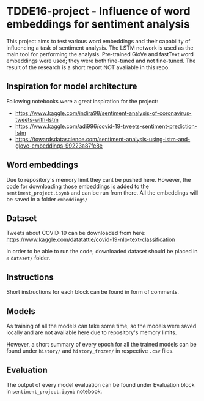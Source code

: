 # TDDE16-project - Influence of word embeddings for sentiment analysis

This project aims to test various word embeddings and their capability of influencing a task of sentiment analysis. The LSTM network is used as the main tool for performing the analysis. Pre-trained GloVe and fastText word embeddings were used; they were both fine-tuned and not fine-tuned. The result of the research is a short report NOT avaliable in this repo.

## Inspiration for model architecture

Following notebooks were a great inspiration for the project:

- https://www.kaggle.com/indira98/sentiment-analysis-of-coronavirus-tweets-with-lstm
- https://www.kaggle.com/adi996/covid-19-tweets-sentiment-prediction-lstm
- https://towardsdatascience.com/sentiment-analysis-using-lstm-and-glove-embeddings-99223a87fe8e

## Word embeddings

Due to repository's memory limit they cant be pushed here. However, the code for downloading those embeddings is added to the `sentiment_project.ipynb` and can be run from there. All the embeddings will be saved in a folder `embeddings/`

## Dataset

Tweets about COVID-19 can be downloaded from here: https://www.kaggle.com/datatattle/covid-19-nlp-text-classification

In order to be able to run the code, downloaded dataset should be placed in a `dataset/` folder.

## Instructions

Short instructions for each block can be found in form of comments.

## Models

As training of all the models can take some time, so the models were saved locally and are not avaliable here due to repository's memory limits.

However, a short summary of every epoch for all the trained models can be found under `history/` and `history_frozen/` in respective `.csv` files.

## Evaluation

The output of every model evaluation can be found under Evaluation block in `sentiment_project.ipynb` notebook.

